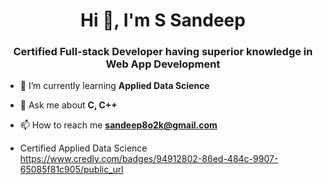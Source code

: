 <h1 align="center">Hi 👋, I'm S Sandeep</h1>
<h3 align="center">Certified Full-stack Developer having superior knowledge in Web App Development</h3>

- 🌱 I’m currently learning **Applied Data Science**

- 💬 Ask me about **C, C++**

- 📫 How to reach me **sandeep8o2k@gmail.com**

- Certified Applied Data Science https://www.credly.com/badges/94912802-86ed-484c-9907-65085f81c905/public_url

<p align="left">
</p>


